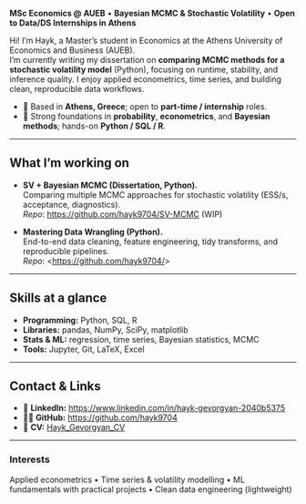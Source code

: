 **MSc Economics @ AUEB** • **Bayesian MCMC & Stochastic Volatility** • **Open to Data/DS Internships in Athens**

Hi! I’m Hayk, a Master’s student in Economics at the Athens University of Economics and Business (AUEB).  
I’m currently writing my dissertation on **comparing MCMC methods for a stochastic volatility model** (Python), focusing on runtime, stability, and inference quality. I enjoy applied econometrics, time series, and building clean, reproducible data workflows.

- 📍 Based in **Athens, Greece**; open to **part-time / internship** roles.
- 🧠 Strong foundations in **probability**, **econometrics**, and **Bayesian methods**; hands-on **Python / SQL / R**.

---

## What I’m working on
- **SV + Bayesian MCMC (Dissertation, Python).**  
  Comparing multiple MCMC approaches for stochastic volatility (ESS/s, acceptance, diagnostics).  
  _Repo_: <https://github.com/hayk9704/SV-MCMC> (WIP)

- **Mastering Data Wrangling (Python).**  
  End-to-end data cleaning, feature engineering, tidy transforms, and reproducible pipelines.  
  _Repo_: <https://github.com/hayk9704/<data-wrangling-repo>>

---

## Skills at a glance
- **Programming:** Python, SQL, R  
- **Libraries:** pandas, NumPy, SciPy, matplotlib  
- **Stats & ML:** regression, time series, Bayesian statistics, MCMC  
- **Tools:** Jupyter, Git, LaTeX, Excel

---

## Contact & Links
- 💼 **LinkedIn:** <https://www.linkedin.com/in/hayk-gevorgyan-2040b5375>  
- 🧑‍💻 **GitHub:** <https://github.com/hayk9704>  
- 📄 **CV:** [Hayk_Gevorgyan_CV](<https://github.com/hayk9704/CV_Hayk_Gevorgyan.pdf](https://github.com/hayk9704/hayk9704/blob/main/CV_Hayk_Gevorgyan.pdf)>)

---

### Interests
Applied econometrics • Time series & volatility modelling • ML fundamentals with practical projects • Clean data engineering (lightweight)
